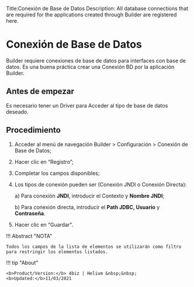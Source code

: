 Title:Conexión de Base de Datos
Description: All database connections that are required for the applications created through Builder are registered here.  
# Conexión de Base de Datos  

Builder requiere conexiones de base de datos para interfaces con base de datos.
Es una buena práctica crear una Conexión BD por la aplicación Builder.


Antes de empezar 
-------------
Es necesario tener un Driver para Acceder al tipo de base de datos deseado.

Procedimiento
-----------
1.	Acceder al menú de navegación Builder > Configuración > Conexión de Base de Datos;

2.	Hacer clic en “Registro”;

3.	Completar los campos disponibles; 

4.	Los tipos de conexión pueden ser (Conexión JNDI o Conexión Directa):

    a)	Para conexión **JNDI**, introducir el Contexto y **Nombre JNDI**;
    
    b)	Para conexión directa, introducir el **Path JDBC, Usuario** y **Contraseña**.

5.	Hacer clic en “Guardar".

!!! Abstract "NOTA"

    Todos los campos de la lista de elementos se utilizarán como filtro para restringir los elementos listados.
    
    

!!! tip "About"

    <b>Product/Version:</b> 4biz | Helium &nbsp;&nbsp;
    <b>Updated:</b>11/03/2021 
